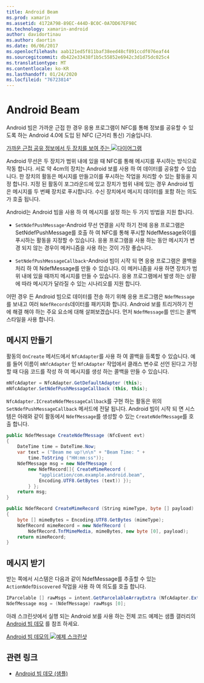 ```yaml
---
title: Android Beam
ms.prod: xamarin
ms.assetid: 4172A798-89EC-444D-BC0C-0A7DD67EF98C
ms.technology: xamarin-android
author: davidortinau
ms.author: daortin
ms.date: 06/06/2017
ms.openlocfilehash: aab121ed5f811baf38eed48cf891ccdf076eaf44
ms.sourcegitcommit: db422e33438f1b5c55852e6942c3d1d75dc025c4
ms.translationtype: MT
ms.contentlocale: ko-KR
ms.lasthandoff: 01/24/2020
ms.locfileid: "76723814"
---
```

# <a name="android-beam"></a>Android Beam

Android 빔은 가까운 근접 한 경우 응용 프로그램이 NFC를 통해 정보를 공유할 수 있도록 하는 Android 4.0에 도입 된 NFC (근거리 통신) 기술입니다.

[가까운 근접 공유 정보에서 두 장치를 보여 주는 ![다이어그램](android-beam-images/androidbeam.png)](android-beam-images/androidbeam.png#lightbox)

Android 무선은 두 장치가 범위 내에 있을 때 NFC를 통해 메시지를 푸시하는 방식으로 작동 합니다. 서로 약 4cm의 장치는 Android 보를 사용 하 여 데이터를 공유할 수 있습니다. 한 장치의 활동은 메시지를 만들고이를 푸시하는 작업을 처리할 수 있는 활동을 지정 합니다. 지정 된 활동이 포그라운드에 있고 장치가 범위 내에 있는 경우 Android 빔은 메시지를 두 번째 장치로 푸시합니다. 수신 장치에서 메시지 데이터를 포함 하는 의도가 호출 됩니다.

Android는 Android 빔을 사용 하 여 메시지를 설정 하는 두 가지 방법을 지원 합니다.

- `SetNdefPushMessage`-Android 무선 연결을 시작 하기 전에 응용 프로그램은 SetNdefPushMessage를 호출 하 여 NFC를 통해 푸시할 NdefMessage와이를 푸시하는 활동을 지정할 수 있습니다. 응용 프로그램을 사용 하는 동안 메시지가 변경 되지 않는 경우이 메커니즘을 사용 하는 것이 가장 좋습니다.

- `SetNdefPushMessageCallback`-Android 빔이 시작 되 면 응용 프로그램은 콜백을 처리 하 여 NdefMessage를 만들 수 있습니다. 이 메커니즘을 사용 하면 장치가 범위 내에 있을 때까지 메시지를 만들 수 있습니다. 응용 프로그램에서 발생 하는 상황에 따라 메시지가 달라질 수 있는 시나리오를 지원 합니다.

어떤 경우 든 Android 빔으로 데이터를 전송 하기 위해 응용 프로그램은 `NdefMessage`를 보내고 여러 `NdefRecords`데이터를 패키지화 합니다. Android 보를 트리거하기 전에 해결 해야 하는 주요 요소에 대해 살펴보겠습니다. 먼저 `NdefMessage`를 만드는 콜백 스타일을 사용 합니다.

## <a name="creating-a-message"></a>메시지 만들기

활동의 `OnCreate` 메서드에서 `NfcAdapter`를 사용 하 여 콜백을 등록할 수 있습니다. 예를 들어 이름이 `mNfcAdapter` 인 `NfcAdapter` 작업에서 클래스 변수로 선언 된다고 가정할 때 다음 코드를 작성 하 여 메시지를 생성 하는 콜백을 만들 수 있습니다.

```csharp
mNfcAdapter = NfcAdapter.GetDefaultAdapter (this);
mNfcAdapter.SetNdefPushMessageCallback (this, this);
```

`NfcAdapter.ICreateNdefMessageCallback`를 구현 하는 활동은 위의 `SetNdefPushMessageCallback` 메서드에 전달 됩니다. Android 빔이 시작 되 면 시스템은 아래와 같이 활동에서 `NdefMessage`를 생성할 수 있는 `CreateNdefMessage`를 호출 합니다.

```csharp
public NdefMessage CreateNdefMessage (NfcEvent evt)
{
    DateTime time = DateTime.Now;
    var text = ("Beam me up!\n\n" + "Beam Time: " +
        time.ToString ("HH:mm:ss"));
    NdefMessage msg = new NdefMessage (
        new NdefRecord[]{ CreateMimeRecord (
            "application/com.example.android.beam",
            Encoding.UTF8.GetBytes (text)) });
        } };
    return msg;
}

public NdefRecord CreateMimeRecord (String mimeType, byte [] payload)
{
    byte [] mimeBytes = Encoding.UTF8.GetBytes (mimeType);
    NdefRecord mimeRecord = new NdefRecord (
        NdefRecord.TnfMimeMedia, mimeBytes, new byte [0], payload);
    return mimeRecord;
}
```

## <a name="receiving-a-message"></a>메시지 받기

받는 쪽에서 시스템은 다음과 같이 NdefMessage를 추출할 수 있는 `ActionNdefDiscovered` 작업을 사용 하 여 의도를 호출 합니다.

```csharp
IParcelable [] rawMsgs = intent.GetParcelableArrayExtra (NfcAdapter.ExtraNdefMessages);
NdefMessage msg = (NdefMessage) rawMsgs [0];
```

아래 스크린샷에서 실행 되는 Android 보를 사용 하는 전체 코드 예제는 샘플 갤러리의 [Android 빔 데모](https://docs.microsoft.com/samples/xamarin/monodroid-samples/androidbeamdemo) 를 참조 하세요.

[Android 빔 데모의 ![예제 스크린샷](android-beam-images/24.png)](android-beam-images/24.png#lightbox)

## <a name="related-links"></a>관련 링크

- [Android 빔 데모 (샘플)](https://docs.microsoft.com/samples/xamarin/monodroid-samples/androidbeamdemo)
